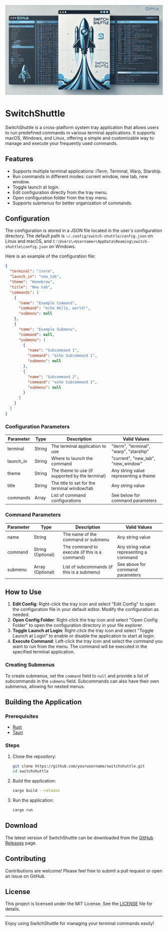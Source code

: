 ![SwitchShuttle](https://raw.githubusercontent.com/s00d/switchshuttle/main/logo.webp)

# SwitchShuttle

SwitchShuttle is a cross-platform system tray application that allows users to run predefined commands in various terminal applications. It supports macOS, Windows, and Linux, offering a simple and customizable way to manage and execute your frequently used commands.

## Features

- Supports multiple terminal applications: iTerm, Terminal, Warp, Starship.
- Run commands in different modes: current window, new tab, new window.
- Toggle launch at login.
- Edit configuration directly from the tray menu.
- Open configuration folder from the tray menu.
- Supports submenus for better organization of commands.

## Configuration

The configuration is stored in a JSON file located in the user's configuration directory. The default path is `~/.config/switch-shuttle/config.json` on Linux and macOS, and `C:\Users\<Username>\AppData\Roaming\switch-shuttle\config.json` on Windows.

Here is an example of the configuration file:

```json
{
  "terminal": "iterm",
  "launch_in": "new_tab",
  "theme": "Homebrew",
  "title": "New tab",
  "commands": [
    {
      "name": "Example Command",
      "command": "echo Hello, world!",
      "submenu": null
    },
    {
      "name": "Example Submenu",
      "command": null,
      "submenu": [
        {
          "name": "Subcommand 1",
          "command": "echo Subcommand 1",
          "submenu": null
        },
        {
          "name": "Subcommand 2",
          "command": "echo Subcommand 2",
          "submenu": null
        }
      ]
    }
  ]
}
```

### Configuration Parameters

| Parameter  | Type    | Description                                      | Valid Values                           |
|------------|---------|--------------------------------------------------|----------------------------------------|
| terminal   | String  | The terminal application to use                  | "iterm", "terminal", "warp", "starship"|
| launch_in  | String  | Where to launch the command                      | "current", "new_tab", "new_window"     |
| theme      | String  | The theme to use (if supported by the terminal)  | Any string value representing a theme  |
| title      | String  | The title to set for the terminal window/tab     | Any string value                       |
| commands   | Array   | List of command configurations                   | See below for command parameters       |

### Command Parameters

| Parameter  | Type          | Description                                      | Valid Values                           |
|------------|---------------|--------------------------------------------------|----------------------------------------|
| name       | String        | The name of the command or submenu               | Any string value                       |
| command    | String (Optional) | The command to execute (if this is a command) | Any string value representing a command|
| submenu    | Array (Optional) | List of subcommands (if this is a submenu)     | See above for command parameters       |

## How to Use

1. **Edit Config**: Right-click the tray icon and select "Edit Config" to open the configuration file in your default editor. Modify the configuration as needed.
2. **Open Config Folder**: Right-click the tray icon and select "Open Config Folder" to open the configuration directory in your file explorer.
3. **Toggle Launch at Login**: Right-click the tray icon and select "Toggle Launch at Login" to enable or disable the application to start at login.
4. **Execute Command**: Left-click the tray icon and select the command you want to run from the menu. The command will be executed in the specified terminal application.

### Creating Submenus

To create submenus, set the `command` field to `null` and provide a list of subcommands in the `submenu` field. Subcommands can also have their own submenus, allowing for nested menus.

## Building the Application

### Prerequisites

- [Rust](https://www.rust-lang.org/tools/install)
- [Tauri](https://tauri.app/v1/guides/getting-started/prerequisites/)

### Steps

1. Clone the repository:
   ```sh
   git clone https://github.com/yourusername/switchshuttle.git
   cd switchshuttle
   ```

2. Build the application:
   ```sh
   cargo build --release
   ```

3. Run the application:
   ```sh
   cargo run
   ```

## Download

The latest version of SwitchShuttle can be downloaded from the [GitHub Releases](https://github.com/s00d/switchshuttle/releases) page.

## Contributing

Contributions are welcome! Please feel free to submit a pull request or open an issue on GitHub.

## License

This project is licensed under the MIT License. See the [LICENSE](LICENSE) file for details.

---

Enjoy using SwitchShuttle for managing your terminal commands easily!